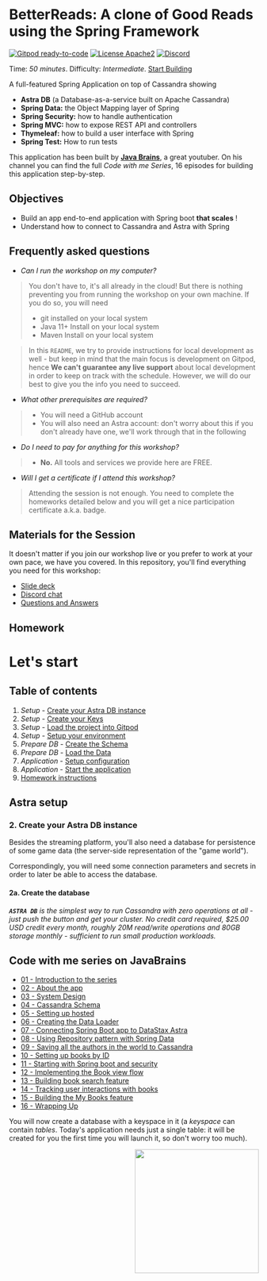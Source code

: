 <!--- STARTEXCLUDE --->
# BetterReads: A clone of Good Reads using the Spring Framework

[![Gitpod ready-to-code](https://img.shields.io/badge/Gitpod-ready--to--code-blue?logo=gitpod)](https://gitpod.io/#https://github.com/datastaxdevs/workshop-goodreads-clone)
[![License Apache2](https://img.shields.io/hexpm/l/plug.svg)](http://www.apache.org/licenses/LICENSE-2.0)
[![Discord](https://img.shields.io/discord/685554030159593522)](https://discord.com/widget?id=685554030159593522&theme=dark)

Time: *50 minutes*. Difficulty: *Intermediate*. [Start Building](#lets-start)

A full-featured Spring Application on top of Cassandra showing

* **Astra DB** (a Database-as-a-service built on Apache Cassandra)
* **Spring Data:** the Object Mapping layer of Spring
* **Spring Security:** how to handle authentication
* **Spring MVC:** how to expose REST API and controllers
* **Thymeleaf:** how to build a user interface with Spring
* **Spring Test:** How to run tests

This application has been built by [**Java Brains**](https://www.youtube.com/channel/UCYt1sfh5464XaDBH0oH_o7Q), a great youtuber. On his channel you can find the full *Code with me Series*, 16 episodes for building this application step-by-step.



<!--- ENDEXCLUDE --->

## Objectives

* Build an app end-to-end application with Spring boot **that scales** !
* Understand how to connect to Cassandra and Astra with Spring

## Frequently asked questions

- *Can I run the workshop on my computer?*

> You don't have to, it's all already in the cloud! But there is nothing preventing you from running the workshop on your own machine.
> If you do so, you will need
> * git installed on your local system
> * Java 11+ Install on your local system
> * Maven Install on your local system

> In this `README`, we try to provide instructions for local development as well - but keep in mind that
the main focus is development on Gitpod, hence **We can't guarantee any live support** about local development in order to keep on track with the schedule. However, we will do our best to give you the info you need to succeed.

- *What other prerequisites are required?*

> * You will need a GitHub account
> * You will also need an Astra account: don't worry about this if you don't already have one, we'll work through that in the following

- *Do I need to pay for anything for this workshop?*
> * **No.** All tools and services we provide here are FREE.

- *Will I get a certificate if I attend this workshop?*

> Attending the session is not enough. You need to complete the homeworks detailed below and you will get a nice participation certificate a.k.a. badge.


## Materials for the Session

It doesn't matter if you join our workshop live or you prefer to work at your own pace,
we have you covered. In this repository, you'll find everything you need for this workshop:

- [Slide deck](#)
- [Discord chat](https://dtsx.io/discord)
- [Questions and Answers](https://community.datastax.com/)

## Homework

# Let's start

## Table of contents

1. *Setup* - [Create your Astra DB instance](#)
2. *Setup* - [Create your Keys](#)
3. *Setup* - [Load the project into Gitpod](#)
4. *Setup* - [Setup your environment](#)
5. *Prepare DB* - [Create the Schema](#)
6. *Prepare DB* - [Load the Data](#)
7. *Application* - [Setup configuration](#)
8. *Application* - [Start the application](#)
9. [Homework instructions](#)

## Astra setup

### 2. Create your Astra DB instance

Besides the streaming platform, you'll also need a database for persistence of some
game data (the server-side representation of the "game world").

Correspondingly, you will need some connection parameters and secrets in order
to later be able to access the database.

#### 2a. Create the database

_**`ASTRA DB`** is the simplest way to run Cassandra with zero operations at all - just push the button and get your cluster. No credit card required, $25.00 USD credit every month, roughly 20M read/write operations and 80GB storage monthly - sufficient to run small production workloads._

## Code with me series on JavaBrains

- [01 - Introduction to the series](https://www.youtube.com/watch?v=LxVGFBRpEFM)
- [02 - About the app](https://www.youtube.com/watch?v=HAiCwq4jfn8)
- [03 - System Design](https://www.youtube.com/watch?v=SnQXdvFkq4U)
- [04 - Cassandra Schema](https://www.youtube.com/watch?v=106jIBE9XSc)
- [05 - Setting up hosted](https://www.youtube.com/watch?v=waLSHx-VN08)
- [06 - Creating the Data Loader](https://www.youtube.com/watch?v=d28t_QySyzs)
- [07 - Connecting Spring Boot app to DataStax Astra](https://www.youtube.com/watch?v=7I37-awpaGg)
- [08 - Using Repository pattern with Spring Data](https://www.youtube.com/watch?v=uezZIPK8kPk)
- [09 - Saving all the authors in the world to Cassandra](https://www.youtube.com/watch?v=24NrLl8EhDM)
- [10 - Setting up books by ID ](https://www.youtube.com/watch?v=Fm-XrOTgOto)
- [11 - Starting with Spring boot and security](https://www.youtube.com/watch?v=nwyf_4aSkqM)
- [12 - Implementing the Book view flow](https://www.youtube.com/watch?v=-IuafzgS3fU)
- [13 - Building book search feature](https://www.youtube.com/watch?v=6K0im9vcoCk)
- [14 - Tracking user interactions with books](https://www.youtube.com/watch?v=NEZGCpN1J6M)
- [15 - Building the My Books feature](https://www.youtube.com/watch?v=ZIGImCqRr1I)
- [16 - Wrapping Up](https://www.youtube.com/watch?v=hJLtsn2aSr4)


You will now create a database with a keyspace in it (a _keyspace_ can contain _tables_.
Today's application needs just a single table: it will be created for you the first time you
will launch it, so don't worry too much).

<img src="images/create_database_button.png" width="250" align=right />
